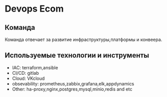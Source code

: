 # Devops Ecom

## Команда

Команда отвечает за развитие инфраструктуры,платформы и конвеера.

## Используемые технологии и инструменты

* IAC: terraform,ansible
* CI/CD: gitlab
* Cloud: VKcloud
* obsevability: prometheus,zabbix,grafana,elk,appdynamics
* Other: ha-proxy,nginx,postgres,mysql,minio,redis and etc

